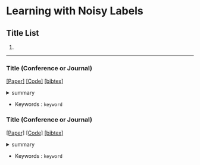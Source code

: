 # Learning with Noisy Labels

## Title List

1. []()

---

[//]: # (### Title &#40;Conference or Journal&#41;)
[//]: # ([[Paper]]&#40;&#41;)
[//]: # ([[Code]]&#40;&#41;)
[//]: # ([[bibtex]]&#40;&#41;)
[//]: # ()
[//]: # (<details><summary>summary</summary><div>)
[//]: # ()
[//]: # (- 調査中)
[//]: # ()
[//]: # (</div></details>)
[//]: # ()
[//]: # (- Keywords : `keyword`)

### Title (Conference or Journal)
[[Paper]]()
[[Code]]()
[[bibtex]]()

<details><summary>summary</summary><div>

- 調査中

</div></details>

- Keywords : `keyword`


### Title (Conference or Journal)
[[Paper]]()
[[Code]]()
[[bibtex]]()

<details><summary>summary</summary><div>

- 調査中

</div></details>

- Keywords : `keyword`